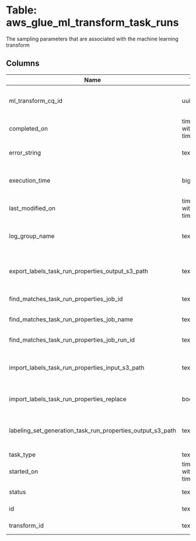 
# Table: aws_glue_ml_transform_task_runs
The sampling parameters that are associated with the machine learning transform
## Columns
| Name        | Type           | Description  |
| ------------- | ------------- | -----  |
|ml_transform_cq_id|uuid|Unique CloudQuery ID of aws_glue_ml_transforms table (FK)|
|completed_on|timestamp without time zone|The last point in time that the requested task run was completed|
|error_string|text|The list of error strings associated with this task run|
|execution_time|bigint|The amount of time (in seconds) that the task run consumed resources|
|last_modified_on|timestamp without time zone|The last point in time that the requested task run was updated|
|log_group_name|text|The names of the log group for secure logging, associated with this task run|
|export_labels_task_run_properties_output_s3_path|text|The Amazon Simple Storage Service (Amazon S3) path where you will export the labels|
|find_matches_task_run_properties_job_id|text|The job ID for the Find Matches task run|
|find_matches_task_run_properties_job_name|text|The name assigned to the job for the Find Matches task run|
|find_matches_task_run_properties_job_run_id|text|The job run ID for the Find Matches task run|
|import_labels_task_run_properties_input_s3_path|text|The Amazon Simple Storage Service (Amazon S3) path from where you will import the labels|
|import_labels_task_run_properties_replace|boolean|Indicates whether to overwrite your existing labels|
|labeling_set_generation_task_run_properties_output_s3_path|text|The Amazon Simple Storage Service (Amazon S3) path where you will generate the labeling set|
|task_type|text|The type of task run|
|started_on|timestamp without time zone|The date and time that this task run started|
|status|text|The current status of the requested task run|
|id|text|The unique identifier for this task run|
|transform_id|text|The unique identifier for the transform|
